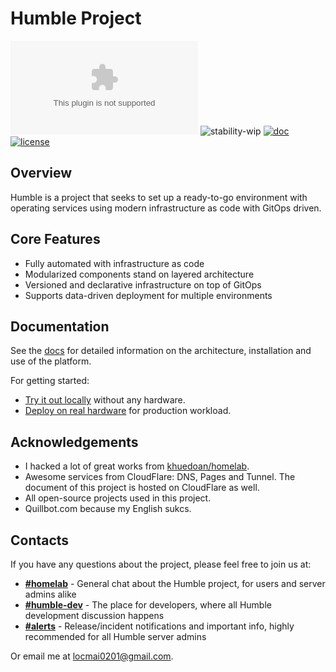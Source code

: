 # Humble Project


[![chat](https://img.shields.io/matrix/home:dendrite.maibaloc.com?style=flat-square&logo=matrix&logoColor=white&label=chat)](https://matrix.to/#/#home:dendrite.maibaloc.com)
![stability-wip](https://img.shields.io/badge/stability-work_in_progress-lightgrey.svg?style=flat-square)
[![doc](https://img.shields.io/website?label=doc&logo=gitbook&logoColor=white&style=flat-square&url=https%3A%2F%2Fhumble.maibaloc.com)](https://humble.maibaloc.com)
[![license](https://img.shields.io/github/license/locmai/humble?style=flat-square&logo=gnu&logoColor=white)](https://www.gnu.org/licenses/gpl-3.0.html)

## Overview

Humble is a project that seeks to set up a ready-to-go environment with operating services using modern infrastructure as code with GitOps driven.


## Core Features

- Fully automated with infrastructure as code
- Modularized components stand on layered architecture
- Versioned and declarative infrastructure on top of GitOps
- Supports data-driven deployment for multiple environments

## Documentation

See the [docs](https://humble.maibaloc.com) for detailed information on the architecture, installation and use of the platform.

For getting started:

- [Try it out locally](/getting-started/development/) without any hardware.
- [Deploy on real hardware](/getting-started/production/overview) for production workload.

## Acknowledgements

- I hacked a lot of great works from [khuedoan/homelab](https://github.com/khuedoan/homelab).
- Awesome services from CloudFlare: DNS, Pages and Tunnel. The document of this project is hosted on CloudFlare as well.
- All open-source projects used in this project.
- Quillbot.com because my English sukcs.

## Contacts

If you have any questions about the project, please feel free to join us at:

- **[#homelab](https://matrix.to/#/#home:dendrite.maibaloc.com)** - General chat about the Humble project, for users and server admins alike
- **[#humble-dev](https://matrix.to/#/#humble-dev:dendrite.maibaloc.com)** - The place for developers, where all Humble development discussion happens
- **[#alerts](https://matrix.to/#/#alerts:dendrite.maibaloc.com)** - Release/incident notifications and important info, highly recommended for all Humble server admins

Or email me at [locmai0201@gmail.com](mailto:locmai0201@gmail.com).
